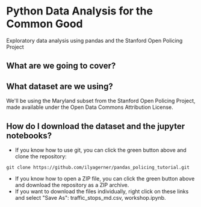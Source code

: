 # Python Data Analysis for the Common Good
Exploratory data analysis using pandas and the Stanford Open Policing Project

## What are we going to cover?

## What dataset are we using?
We'll be using the Maryland subset from the Stanford Open Policing Project, made available under the Open Data Commons Attribution License.

## How do I download the dataset and the jupyter notebooks?
- If you know how to use git, you can click the green button above and clone the repository:

`git clone https://github.com/ilyagerner/pandas_policing_tutorial.git`
- If you know how to open a ZIP file, you can click the green button above and download the repository as a ZIP archive.
- If you want to download the files individually, right click on these links and select "Save As": traffic_stops_md.csv, workshop.ipynb.

